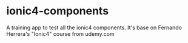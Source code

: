 # ionic4-components
A training app to test all the ionic4 components.
It's base on Fernando Herrera's "Ionic4" course from udemy.com

